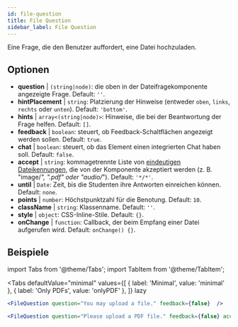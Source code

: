 ```yaml
---
id: file-question 
title: File Question
sidebar_label: File Question
---
```


Eine Frage, die den Benutzer auffordert, eine Datei hochzuladen.

## Optionen

* __question__ | `(string|node)`: die oben in der Dateifragekomponente angezeigte Frage. Default: `''`.
* __hintPlacement__ | `string`: Platzierung der Hinweise (entweder `oben`, `links`, `rechts` oder `unten`). Default: `'bottom'`.
* __hints__ | `array<(string|node)>`: Hinweise, die bei der Beantwortung der Frage helfen. Default: `[]`.
* __feedback__ | `boolean`: steuert, ob Feedback-Schaltflächen angezeigt werden sollen. Default: `true`.
* __chat__ | `boolean`: steuert, ob das Element einen integrierten Chat haben soll. Default: `false`.
* __accept__ | `string`: kommagetrennte Liste von [eindeutigen Dateikennungen](https://developer.mozilla.org/en-US/docs/Web/HTML/Element/input/file#unique_file_type_specifiers), die von der Komponente akzeptiert werden (z. B. "image/*", ".pdf" oder "audio/*"). Default: `'*/*'`.
* __until__ | `Date`: Zeit, bis die Studenten ihre Antworten einreichen können. Default: `none`.
* __points__ | `number`: Höchstpunktzahl für die Benotung. Default: `10`.
* __className__ | `string`: Klassenname. Default: `''`.
* __style__ | `object`: CSS-Inline-Stile. Default: `{}`.
* __onChange__ | `function`: Callback, der beim Empfang einer Datei aufgerufen wird. Default: `onChange() {}`.


## Beispiele

import Tabs from '@theme/Tabs';
import TabItem from '@theme/TabItem';

<Tabs
    defaultValue="minimal"
    values={[
        { label: 'Minimal', value: 'minimal' },
        { label: 'Only PDFs', value: 'onlyPDF' },
    ]}
    lazy
>

<TabItem value="minimal">

```jsx live
<FileQuestion question="You may upload a file." feedback={false}  />
```
</TabItem>

<TabItem value="onlyPDF">

```jsx live
<FileQuestion question="Please upload a PDF file." feedback={false} accept=".pdf" />
```

</TabItem>

</Tabs>
